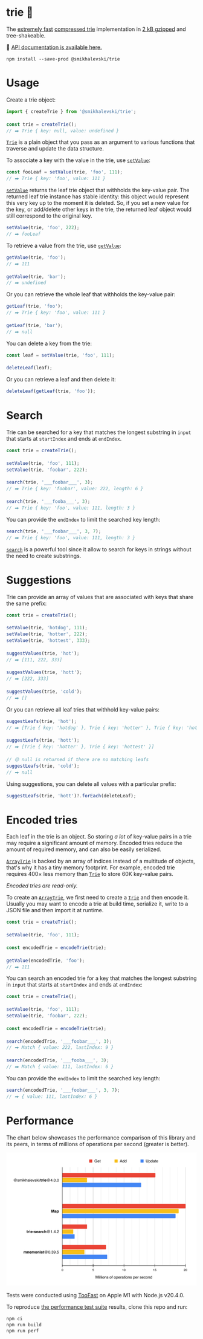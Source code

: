 # trie 🌲

The [extremely fast](#performance) [compressed trie](https://en.wikipedia.org/wiki/Trie#Compressed_tries) implementation
in [2 kB gzipped](https://bundlephobia.com/result?p=@smikhalevski/trie) and tree-shakeable.

🔎 [API documentation is available here.](https://smikhalevski.github.io/trie/)

```shell
npm install --save-prod @smikhalevski/trie
```

# Usage

Create a trie object:

```ts
import { createTrie } from '@smikhalevski/trie';

const trie = createTrie();
// ⮕ Trie { key: null, value: undefined }
```

[`Trie`](https://smikhalevski.github.io/trie/interfaces/Trie.html) is a plain object that you pass as an argument to
various functions that traverse and update the data structure.

To associate a key with the value in the trie, use
[`setValue`](https://smikhalevski.github.io/trie/functions/setValue.html):

```ts
const fooLeaf = setValue(trie, 'foo', 111);
// ⮕ Trie { key: 'foo', value: 111 }
```

[`setValue`](https://smikhalevski.github.io/trie/functions/setValue.html) returns the leaf trie object that withholds
the key-value pair. The returned leaf trie instance has stable identity: this object would represent this very key up to
the moment it is deleted. So, if you set a new value for the key, or add/delete other keys in the trie, the returned
leaf object would still correspond to the original key.

```ts
setValue(trie, 'foo', 222);
// ⮕ fooLeaf
```

To retrieve a value from the trie, use [`getValue`](https://smikhalevski.github.io/trie/functions/getValue.html):

```ts
getValue(trie, 'foo');
// ⮕ 111

getValue(trie, 'bar');
// ⮕ undefined
```

Or you can retrieve the whole leaf that withholds the key-value pair:

```ts
getLeaf(trie, 'foo');
// ⮕ Trie { key: 'foo', value: 111 }

getLeaf(trie, 'bar');
// ⮕ null
```

You can delete a key from the trie:

```ts
const leaf = setValue(trie, 'foo', 111);

deleteLeaf(leaf);
```

Or you can retrieve a leaf and then delete it:

```ts
deleteLeaf(getLeaf(trie, 'foo'));
```

# Search

Trie can be searched for a key that matches the longest substring in `input` that starts at `startIndex` and ends at
`endIndex`.

```ts
const trie = createTrie();

setValue(trie, 'foo', 111);
setValue(trie, 'foobar', 222);

search(trie, '___foobar___', 3);
// ⮕ Trie { key: 'foobar', value: 222, length: 6 }

search(trie, '___fooba___', 3);
// ⮕ Trie { key: 'foo', value: 111, length: 3 }
```

You can provide the `endIndex` to limit the searched key length:

```ts
search(trie, '___foobar___', 3, 7);
// ⮕ Trie { key: 'foo', value: 111, length: 3 }
```

[`search`](https://smikhalevski.github.io/trie/functions/search.html) is a powerful tool since it allow to search for
keys in strings without the need to create substrings.

# Suggestions

Trie can provide an array of values that are associated with keys that share the same prefix:

```ts
const trie = createTrie();

setValue(trie, 'hotdog', 111);
setValue(trie, 'hotter', 222);
setValue(trie, 'hottest', 333);

suggestValues(trie, 'hot');
// ⮕ [111, 222, 333]

suggestValues(trie, 'hott');
// ⮕ [222, 333]

suggestValues(trie, 'cold');
// ⮕ []
```

Or you can retrieve all leaf tries that withhold key-value pairs:

```ts
suggestLeafs(trie, 'hot');
// ⮕ [Trie { key: 'hotdog' }, Trie { key: 'hotter' }, Trie { key: 'hottest' }]

suggestLeafs(trie, 'hott');
// ⮕ [Trie { key: 'hotter' }, Trie { key: 'hottest' }]

// 🟡 null is returned if there are no matching leafs
suggestLeafs(trie, 'cold');
// ⮕ null
```

Using suggestions, you can delete all values with a particular prefix:

```ts
suggestLeafs(trie, 'hott')?.forEach(deleteLeaf);
```

# Encoded tries

Each leaf in the trie is an object. So storing _a lot_ of key-value pairs in a trie may require a significant amount of
memory. Encoded tries reduce the amount of required memory, and can also be easily serialized.

[`ArrayTrie`](https://smikhalevski.github.io/trie/interfaces/ArrayTrie.html) is backed by an array of indices
instead of a multitude of objects, that's why it has a tiny memory footprint. For example, encoded trie requires
400&times; less memory than [`Trie`](https://smikhalevski.github.io/trie/interfaces/Trie.html) to store 60K key-value
pairs.

_Encoded tries are read-only._

To create an [`ArrayTrie`](https://smikhalevski.github.io/trie/interfaces/ArrayTrie.html), we first need to create
a [`Trie`](https://smikhalevski.github.io/trie/interfaces/Trie.html) and then encode it. Usually you may want to encode
a trie at build time, serialize it, write to a JSON file and then import it at runtime.

```ts
const trie = createTrie();

setValue(trie, 'foo', 111);

const encodedTrie = encodeTrie(trie);

getValue(encodedTrie, 'foo');
// ⮕ 111
```

You can search an encoded trie for a key that matches the longest substring in `input` that starts at `startIndex` and
ends at `endIndex`:

```ts
const trie = createTrie();

setValue(trie, 'foo', 111);
setValue(trie, 'foobar', 222);

const encodedTrie = encodeTrie(trie);

search(encodedTrie, '___foobar___', 3);
// ⮕ Match { value: 222, lastIndex: 9 }

search(encodedTrie, '___fooba___', 3);
// ⮕ Match { value: 111, lastIndex: 6 }
```

You can provide the `endIndex` to limit the searched key length:

```ts
search(encodedTrie, '___foobar___', 3, 7);
// ⮕ { value: 111, lastIndex: 6 }
```

# Performance

The chart below showcases the performance comparison of this library and its peers, in terms of millions of operations
per second (greater is better).

<img src="./images/perf.svg" alt="Performance">

Tests were conducted using [TooFast](https://github.com/smikhalevski/toofast#readme) on Apple M1 with Node.js v20.4.0.

To reproduce [the performance test suite](./src/test/perf.js) results, clone this repo and run:

```shell
npm ci
npm run build
npm run perf
```
